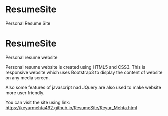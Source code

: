 # ResumeSite
Personal Resume Site

# ResumeSite
Personal resume website

Personal resume website is created using HTML5 and CSS3. 
This is responsive website which uses Bootstrap3 to display the content of website on any media screen. 

Also some features of javascript nad JQuery are also used to make website more user friendly. 

You can visit the site using link:
https://keyurmehta492.github.io/ResumeSite/Keyur_Mehta.html

